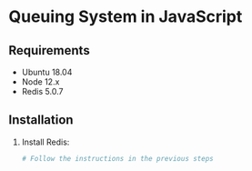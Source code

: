 # Queuing System in JavaScript

## Requirements

- Ubuntu 18.04
- Node 12.x
- Redis 5.0.7

## Installation

1. Install Redis:
   ```bash
   # Follow the instructions in the previous steps

